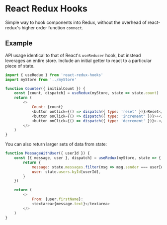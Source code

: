 # React Redux Hooks

Simple way to hook components into Redux, without the overhead of react-redux's higher order function `connect`.

## Example

API usage identical to that of React's `useReducer` hook, but instead leverages an entire store. Include an initial getter to react to a particular piece of state.

```javascript
import { useRedux } from 'react-redux-hooks'
import myStore from '../myStore'

function Counter({ initialCount }) {
    const [count, dispatch] = useRedux(myStore, state => state.count)
    return (
        <>
            Count: {count}
            <button onClick={() => dispatch({ type: 'reset' })}>Reset</button>
            <button onClick={() => dispatch({ type: 'increment' })}>+</button>
            <button onClick={() => dispatch({ type: 'decrement' })}>-</button>
        </>
    )
}
```

You can also return larger sets of data from state:

```javascript
function MessageWithUser({ userId }) {
    const [{ message, user }, dispatch] = useRedux(myStore, state => {
        return {
            message: state.messages.filter(msg => msg.sender === userId),
            user: state.users.byId[userId],
        }
    })

    return (
        <>
            From: {user.firstName}:
            <textarea>{message.text}</textarea>
        </>
    )
}
```
